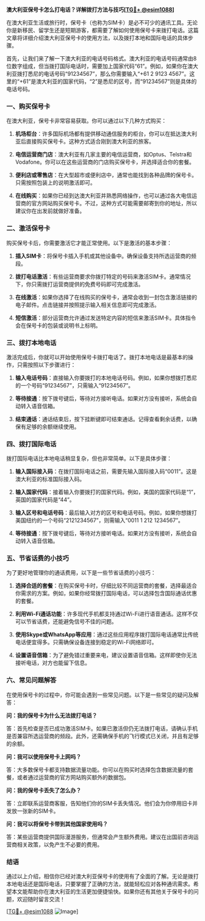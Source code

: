 **澳大利亚保号卡怎么打电话？详解拨打方法与技巧[[TG💪+ @esim1088](https://t.me/s/esim1088)]**

在澳大利亚生活或旅行时，保号卡（也称为SIM卡）是必不可少的通讯工具。无论你是新移民、留学生还是短期游客，都需要了解如何使用保号卡来拨打电话。这篇文章将详细介绍澳大利亚保号卡的使用方法，以及拨打本地和国际电话的具体步骤。

首先，让我们来了解一下澳大利亚的电话号码格式。澳大利亚的电话号码通常由8位数字组成，但当拨打国际电话时，需要加上国家代码“61”。例如，如果你在澳大利亚拨打悉尼的电话号码“91234567”，那么你需要输入“+61 2 9123 4567”。这里的“+61”是澳大利亚的国家代码，“2”是悉尼的区号，而“91234567”则是具体的电话号码。

### 一、购买保号卡

在澳大利亚，保号卡非常容易获取。你可以通过以下几种方式购买：

1. **机场柜台**：许多国际机场都有提供移动通信服务的柜台，你可以在抵达澳大利亚后直接购买保号卡。这种方式适合刚到澳大利亚的旅客。
   
2. **电信运营商门店**：澳大利亚有几家主要的电信运营商，如Optus、Telstra和Vodafone。你可以在这些运营商的门店购买保号卡，并选择适合你的套餐。

3. **便利店或零售店**：在大型超市或便利店中，通常也能找到各种品牌的保号卡。只需按照包装上的说明激活即可。

4. **在线购买**：如果你已经到达澳大利亚并熟悉网络操作，也可以通过各大电信运营商的官方网站购买保号卡。不过，这种方式可能需要邮寄到你的地址，所以建议你在出发前就做好准备。

### 二、激活保号卡

购买保号卡后，你需要激活它才能正常使用。以下是激活的基本步骤：

1. **插入SIM卡**：将保号卡插入手机或其他设备中。确保设备支持所选运营商的频段。

2. **拨打电话激活**：有些运营商要求你拨打特定的号码来激活SIM卡。通常情况下，你只需拨打运营商提供的免费号码即可完成激活。

3. **在线激活**：如果你选择了在线购买的保号卡，通常会收到一封包含激活链接的电子邮件。点击链接并按照提示输入相关信息即可完成激活。

4. **短信激活**：部分运营商允许通过发送特定内容的短信来激活SIM卡。具体指令会在保号卡的包装或说明书上标明。

### 三、拨打本地电话

激活完成后，你就可以开始使用保号卡拨打电话了。拨打本地电话是最基本的操作，只需按照以下步骤进行：

1. **输入电话号码**：直接输入你要拨打的本地电话号码。例如，如果你想拨打悉尼的一个号码“91234567”，只需输入“91234567”。

2. **等待接通**：按下拨号键后，等待对方接听电话。如果对方没有接听，系统会自动转入语音信箱。

3. **结束通话**：通话结束后，按下挂断键即可结束通话。记得查看剩余话费，以确保有足够的余额继续使用。

### 四、拨打国际电话

拨打国际电话比本地电话稍显复杂，但也非常简单。以下是具体步骤：

1. **输入国际接入码**：在拨打国际电话之前，需要先输入国际接入码“0011”。这是澳大利亚的标准国际接入码。

2. **输入国家代码**：接着输入你要拨打的国家代码。例如，美国的国家代码是“1”，英国的国家代码是“44”。

3. **输入区号和电话号码**：最后输入对方的区号和电话号码。例如，如果你想拨打美国纽约的一个号码“2121234567”，则需输入“0011 1 212 1234567”。

4. **等待接通**：按下拨号键后，等待对方接听电话。如果对方没有接听，系统会自动转入语音信箱。

### 五、节省话费的小技巧

为了更好地管理你的通话费用，以下是一些节省话费的小技巧：

1. **选择合适的套餐**：在购买保号卡时，仔细比较不同运营商的套餐，选择最适合你需求的方案。例如，如果你经常拨打国际电话，可以选择包含国际通话优惠的套餐。

2. **利用Wi-Fi通话功能**：许多现代手机都支持通过Wi-Fi进行语音通话。这样不仅可以节省话费，还能避免信号不佳的问题。

3. **使用Skype或WhatsApp等应用**：通过这些应用程序拨打国际电话通常比传统电话便宜得多。只需确保设备连接到稳定的Wi-Fi网络即可。

4. **设置语音信箱**：为了避免错过重要来电，建议设置语音信箱。这样即使你无法接听电话，对方也能留下信息。

### 六、常见问题解答

在使用保号卡的过程中，你可能会遇到一些常见问题。以下是一些常见的疑问及解答：

**问：我的保号卡为什么无法拨打电话？**

答：首先检查是否已成功激活SIM卡。如果已激活但仍无法拨打电话，请确认手机是否兼容所选运营商的频段。此外，还需确保手机的飞行模式已关闭，并且有足够的余额。

**问：我可以使用保号卡上网吗？**

答：大多数保号卡都支持数据流量功能。你可以在购买时选择包含数据流量的套餐，或者通过运营商的官方网站购买额外的数据包。

**问：我的保号卡丢失了怎么办？**

答：立即联系运营商客服，告知他们你的SIM卡丢失情况。他们会为你停用旧卡并发放一张新的SIM卡。

**问：我可以将保号卡带到其他国家使用吗？**

答：某些运营商提供国际漫游服务，但通常会产生额外费用。建议在出国前咨询运营商相关政策，以免产生不必要的费用。

### 结语

通过以上介绍，相信你已经对澳大利亚保号卡的使用有了全面的了解。无论是拨打本地电话还是国际电话，只要掌握了正确的方法，就能轻松应对各种通讯需求。希望本文能帮助你在澳大利亚的生活更加便捷愉快。如果你还有其他关于保号卡的问题，欢迎随时留言交流！

[[TG💪+ @esim1088](https://t.me/s/esim1088) ![Image](https://i.postimg.cc/4NQfJmqS/Snipaste-2025-05-13-00-14-12.png)]